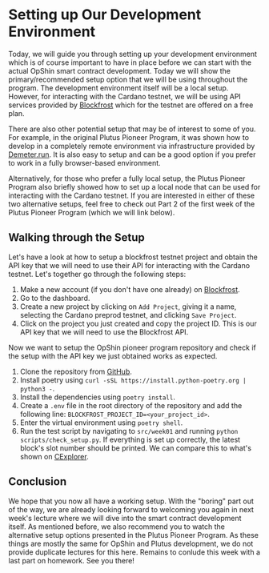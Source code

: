 # Setting up Our Development Environment

Today, we will guide you through setting up your development environment which is of course important to have in place before we can start with the actual OpShin smart contract development. Today we will show the primary/recommended setup option that we will be using throughout the program. The development environment itself will be a local setup. However, for interacting with the Cardano testnet, we will be using API services provided by [Blockfrost](https://blockfrost.io/) which for the testnet are offered on a free plan.

There are also other potential setup that may be of interest to some of you. For example, in the original Plutus Pioneer Program, it was shown how to develop in a completely remote environment via infrastructure provided by [Demeter.run](https://demeter.run). It is also easy to setup and can be a good option if you prefer to work in a fully browser-based environment.

Alternatively, for those who prefer a fully local setup, the Plutus Pioneer Program also briefly showed how to set up a local node that can be used for interacting with the Cardano testnet. If you are interested in either of these two alternative setups, feel free to check out Part 2 of the first week of the Plutus Pioneer Program (which we will link below).

<!-- [NOTES TO PRESENTER]
For the following part, go through the steps on screen.
-->

## Walking through the Setup

Let's have a look at how to setup a blockfrost testnet project and obtain the API key that we will need to use their API for interacting with the Cardano testnet. Let's together go through the following steps:
1. Make a new account (if you don't have one already) on [Blockfrost](https://blockfrost.io/).
2. Go to the dashboard.
3. Create a new project by clicking on `Add Project`, giving it a name, selecting the Cardano preprod testnet, and clicking `Save Project`.
4. Click on the project you just created and copy the project ID. This is our API key that we will need to use the Blockfrost API.

Now we want to setup the OpShin pioneer program repository and check if the setup with the API key we just obtained works as expected.
1. Clone the repository from [GitHub](https://github.com/OpShin/opshin-pioneer-program).
2. Install poetry using `curl -sSL https://install.python-poetry.org | python3 -`.
3. Install the dependencies using `poetry install`.
4. Create a `.env` file in the root directory of the repository and add the following line: `BLOCKFROST_PROJECT_ID=<your_project_id>`.
5. Enter the virtual environment using `poetry shell`.
6. Run the test script by navigating to `src/week01` and running `python scripts/check_setup.py`. If everything is set up correctly, the latest block's slot number should be printed. We can compare this to what's shown on [CExplorer](https://preprod.cexplorer.io/block).

## Conclusion

We hope that you now all have a working setup. With the "boring" part out of the way, we are already looking forward to welcoming you again in next week's lecture where we will dive into the smart contract development itself. As mentioned before, we also recommend you to watch the alternative setup options presented in the Plutus Pioneer Program. As these things are mostly the same for OpShin and Plutus development, we do not provide duplicate lectures for this here. Remains to conlude this week with a last part on homework. See you there!

